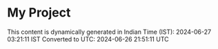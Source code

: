 # My Project

This content is dynamically generated in Indian Time (IST): 2024-06-27 03:21:11 IST
Converted to UTC: 2024-06-26 21:51:11 UTC
